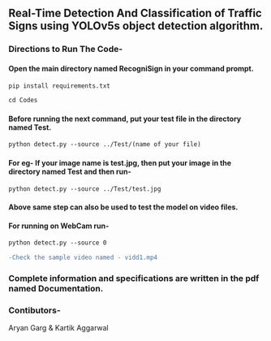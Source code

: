 ## Real-Time Detection And Classification of Traffic Signs using YOLOv5s object detection algorithm.

### Directions to Run The Code-
#### Open the main directory named RecogniSign in your command prompt.
```diff 
pip install requirements.txt
```

```diff 
cd Codes
```
#### Before running the next command, put your test file in the directory named Test.
```diff
python detect.py --source ../Test/(name of your file)
````
#### For eg- If your image name is test.jpg, then put your image in the directory named Test and then run-
```diff
python detect.py --source ../Test/test.jpg
```
#### Above same step can also be used to test the model on video files.
#### For running on WebCam run-
```diff
python detect.py --source 0
```
```diff
-Check the sample video named - vidd1.mp4
```
### Complete information and specifications are written in the pdf named Documentation.

### Contibutors-
Aryan Garg & Kartik Aggarwal
